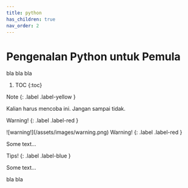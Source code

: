 ```yaml
---
title: python
has_children: true
nav_order: 2
---
```


# Pengenalan Python untuk Pemula

bla bla bla

1. TOC
{:toc}

Note
{: .label .label-yellow }
<div class="custom-note" markdown="1">
Kalian harus mencoba ini. Jangan sampai tidak.
</div>

Warning!
{: .label .label-red }
<div class="custom-warning" markdown="1">
![warning!](/assets/images/warning.png)
Warning!
{: .label .label-red }

Some text...
</div>

Tips!
{: .label .label-blue }
<div class="custom-tips" markdown="1">
Some text...
</div>

bla bla
